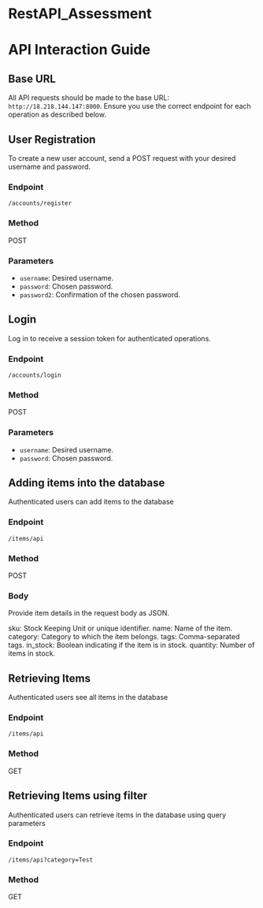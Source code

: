 # RestAPI_Assessment
# API Interaction Guide


## Base URL

All API requests should be made to the base URL: `http://18.218.144.147:8000`. Ensure you use the correct endpoint for each operation as described below.

## User Registration

To create a new user account, send a POST request with your desired username and password.

### Endpoint

`/accounts/register`

### Method

POST

### Parameters

- `username`: Desired username.
- `password`: Chosen password.
- `password2`: Confirmation of the chosen password.

## Login

Log in to receive a session token for authenticated operations.

### Endpoint

`/accounts/login`

### Method

POST

### Parameters

- `username`: Desired username.
- `password`: Chosen password.


## Adding items into the database

Authenticated users can add items to the database

### Endpoint

`/items/api`

### Method

POST

### Body
Provide item details in the request body as JSON.

sku: Stock Keeping Unit or unique identifier.
name: Name of the item.
category: Category to which the item belongs.
tags: Comma-separated tags.
in_stock: Boolean indicating if the item is in stock.
quantity: Number of items in stock.


## Retrieving Items

Authenticated users see all items in the database

### Endpoint

`/items/api`

### Method

GET

## Retrieving Items using filter

Authenticated users can retrieve items in the database using query parameters

### Endpoint

`/items/api?category=Test`

### Method

GET







